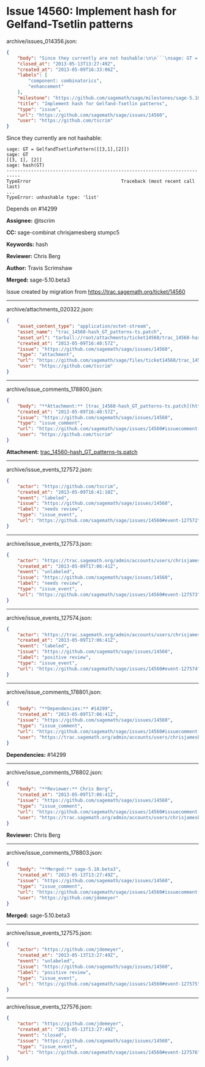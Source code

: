 # Issue 14560: Implement hash for Gelfand-Tsetlin patterns

archive/issues_014356.json:
```json
{
    "body": "Since they currently are not hashable:\n\n```\nsage: GT = GelfandTsetlinPattern([[3,1],[2]])\nsage: GT\n[[3, 1], [2]]\nsage: hash(GT)\n---------------------------------------------------------------------------\nTypeError                                 Traceback (most recent call last)\n...\nTypeError: unhashable type: 'list'\n```\n\n\nDepends on #14299\n\n**Assignee:** @tscrim\n\n**CC:**  sage-combinat chrisjamesberg stumpc5\n\n**Keywords:** hash\n\n**Reviewer:** Chris Berg\n\n**Author:** Travis Scrimshaw\n\n**Merged:** sage-5.10.beta3\n\nIssue created by migration from https://trac.sagemath.org/ticket/14560\n\n",
    "closed_at": "2013-05-13T13:27:49Z",
    "created_at": "2013-05-09T16:33:06Z",
    "labels": [
        "component: combinatorics",
        "enhancement"
    ],
    "milestone": "https://github.com/sagemath/sage/milestones/sage-5.10",
    "title": "Implement hash for Gelfand-Tsetlin patterns",
    "type": "issue",
    "url": "https://github.com/sagemath/sage/issues/14560",
    "user": "https://github.com/tscrim"
}
```
Since they currently are not hashable:

```
sage: GT = GelfandTsetlinPattern([[3,1],[2]])
sage: GT
[[3, 1], [2]]
sage: hash(GT)
---------------------------------------------------------------------------
TypeError                                 Traceback (most recent call last)
...
TypeError: unhashable type: 'list'
```


Depends on #14299

**Assignee:** @tscrim

**CC:**  sage-combinat chrisjamesberg stumpc5

**Keywords:** hash

**Reviewer:** Chris Berg

**Author:** Travis Scrimshaw

**Merged:** sage-5.10.beta3

Issue created by migration from https://trac.sagemath.org/ticket/14560





---

archive/attachments_020322.json:
```json
{
    "asset_content_type": "application/octet-stream",
    "asset_name": "trac_14560-hash_GT_patterns-ts.patch",
    "asset_url": "tarball://root/attachments/ticket14560/trac_14560-hash_GT_patterns-ts.patch",
    "created_at": "2013-05-09T16:40:57Z",
    "issue": "https://github.com/sagemath/sage/issues/14560",
    "type": "attachment",
    "url": "https://github.com/sagemath/sage/files/ticket14560/trac_14560-hash_GT_patterns-ts.patch",
    "user": "https://github.com/tscrim"
}
```



---

archive/issue_comments_178800.json:
```json
{
    "body": "**Attachment:** [trac_14560-hash_GT_patterns-ts.patch](https://github.com/sagemath/sage/files/ticket14560/trac_14560-hash_GT_patterns-ts.patch)",
    "created_at": "2013-05-09T16:40:57Z",
    "issue": "https://github.com/sagemath/sage/issues/14560",
    "type": "issue_comment",
    "url": "https://github.com/sagemath/sage/issues/14560#issuecomment-178800",
    "user": "https://github.com/tscrim"
}
```

**Attachment:** [trac_14560-hash_GT_patterns-ts.patch](https://github.com/sagemath/sage/files/ticket14560/trac_14560-hash_GT_patterns-ts.patch)



---

archive/issue_events_127572.json:
```json
{
    "actor": "https://github.com/tscrim",
    "created_at": "2013-05-09T16:41:10Z",
    "event": "labeled",
    "issue": "https://github.com/sagemath/sage/issues/14560",
    "label": "needs review",
    "type": "issue_event",
    "url": "https://github.com/sagemath/sage/issues/14560#event-127572"
}
```



---

archive/issue_events_127573.json:
```json
{
    "actor": "https://trac.sagemath.org/admin/accounts/users/chrisjamesberg",
    "created_at": "2013-05-09T17:06:41Z",
    "event": "unlabeled",
    "issue": "https://github.com/sagemath/sage/issues/14560",
    "label": "needs review",
    "type": "issue_event",
    "url": "https://github.com/sagemath/sage/issues/14560#event-127573"
}
```



---

archive/issue_events_127574.json:
```json
{
    "actor": "https://trac.sagemath.org/admin/accounts/users/chrisjamesberg",
    "created_at": "2013-05-09T17:06:41Z",
    "event": "labeled",
    "issue": "https://github.com/sagemath/sage/issues/14560",
    "label": "positive review",
    "type": "issue_event",
    "url": "https://github.com/sagemath/sage/issues/14560#event-127574"
}
```



---

archive/issue_comments_178801.json:
```json
{
    "body": "**Dependencies:** #14299",
    "created_at": "2013-05-09T17:06:41Z",
    "issue": "https://github.com/sagemath/sage/issues/14560",
    "type": "issue_comment",
    "url": "https://github.com/sagemath/sage/issues/14560#issuecomment-178801",
    "user": "https://trac.sagemath.org/admin/accounts/users/chrisjamesberg"
}
```

**Dependencies:** #14299



---

archive/issue_comments_178802.json:
```json
{
    "body": "**Reviewer:** Chris Berg",
    "created_at": "2013-05-09T17:06:41Z",
    "issue": "https://github.com/sagemath/sage/issues/14560",
    "type": "issue_comment",
    "url": "https://github.com/sagemath/sage/issues/14560#issuecomment-178802",
    "user": "https://trac.sagemath.org/admin/accounts/users/chrisjamesberg"
}
```

**Reviewer:** Chris Berg



---

archive/issue_comments_178803.json:
```json
{
    "body": "**Merged:** sage-5.10.beta3",
    "created_at": "2013-05-13T13:27:49Z",
    "issue": "https://github.com/sagemath/sage/issues/14560",
    "type": "issue_comment",
    "url": "https://github.com/sagemath/sage/issues/14560#issuecomment-178803",
    "user": "https://github.com/jdemeyer"
}
```

**Merged:** sage-5.10.beta3



---

archive/issue_events_127575.json:
```json
{
    "actor": "https://github.com/jdemeyer",
    "created_at": "2013-05-13T13:27:49Z",
    "event": "unlabeled",
    "issue": "https://github.com/sagemath/sage/issues/14560",
    "label": "positive review",
    "type": "issue_event",
    "url": "https://github.com/sagemath/sage/issues/14560#event-127575"
}
```



---

archive/issue_events_127576.json:
```json
{
    "actor": "https://github.com/jdemeyer",
    "created_at": "2013-05-13T13:27:49Z",
    "event": "closed",
    "issue": "https://github.com/sagemath/sage/issues/14560",
    "type": "issue_event",
    "url": "https://github.com/sagemath/sage/issues/14560#event-127576"
}
```

